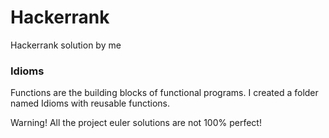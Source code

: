 # Hackerrank
Hackerrank solution by me


### Idioms
Functions are the building blocks of functional programs. I created a folder named Idioms with reusable functions.

Warning! All the project euler solutions are not 100% perfect!